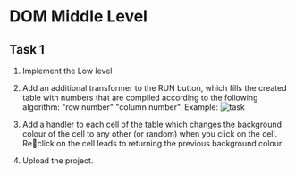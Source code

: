 # DOM Middle Level


## Task 1 
1. Implement the Low level
2. Add an additional transformer to the RUN button, which fills the created 
table with numbers that are compiled according to the following 
algorithm: "row number" "column number". Example:
![task](/task.jpg)

3. Add a handler to each cell of the table which changes the background 
colour of the cell to any other (or random) when you click on the cell. Reclick on the cell leads to returning the previous background colour.
4. Upload the project.